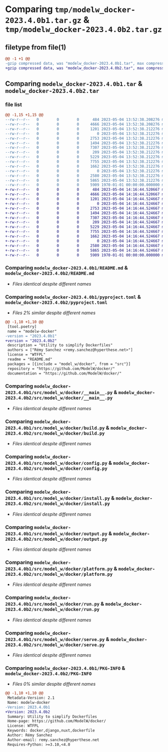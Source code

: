 # Comparing `tmp/modelw_docker-2023.4.0b1.tar.gz` & `tmp/modelw_docker-2023.4.0b2.tar.gz`

## filetype from file(1)

```diff
@@ -1 +1 @@
-gzip compressed data, was "modelw_docker-2023.4.0b1.tar", max compression
+gzip compressed data, was "modelw_docker-2023.4.0b2.tar", max compression
```

## Comparing `modelw_docker-2023.4.0b1.tar` & `modelw_docker-2023.4.0b2.tar`

### file list

```diff
@@ -1,15 +1,15 @@
--rw-r--r--   0        0        0      484 2023-05-04 13:52:38.208276 modelw_docker-2023.4.0b1/LICENSE
--rw-r--r--   0        0        0     4666 2023-05-04 13:52:38.208276 modelw_docker-2023.4.0b1/README.md
--rw-r--r--   0        0        0     1201 2023-05-04 13:52:38.212276 modelw_docker-2023.4.0b1/pyproject.toml
--rw-r--r--   0        0        0        0 2023-05-04 13:52:38.212276 modelw_docker-2023.4.0b1/src/model_w/docker/__init__.py
--rw-r--r--   0        0        0     2753 2023-05-04 13:52:38.212276 modelw_docker-2023.4.0b1/src/model_w/docker/__main__.py
--rw-r--r--   0        0        0     1494 2023-05-04 13:52:38.212276 modelw_docker-2023.4.0b1/src/model_w/docker/build.py
--rw-r--r--   0        0        0     7307 2023-05-04 13:52:38.212276 modelw_docker-2023.4.0b1/src/model_w/docker/config.py
--rw-r--r--   0        0        0      209 2023-05-04 13:52:38.212276 modelw_docker-2023.4.0b1/src/model_w/docker/exceptions.py
--rw-r--r--   0        0        0     5229 2023-05-04 13:52:38.212276 modelw_docker-2023.4.0b1/src/model_w/docker/install.py
--rw-r--r--   0        0        0     7755 2023-05-04 13:52:38.212276 modelw_docker-2023.4.0b1/src/model_w/docker/output.py
--rw-r--r--   0        0        0     1662 2023-05-04 13:52:38.212276 modelw_docker-2023.4.0b1/src/model_w/docker/platform.py
--rw-r--r--   0        0        0        0 2023-05-04 13:52:38.212276 modelw_docker-2023.4.0b1/src/model_w/docker/py.typed
--rw-r--r--   0        0        0     2580 2023-05-04 13:52:38.212276 modelw_docker-2023.4.0b1/src/model_w/docker/run.py
--rw-r--r--   0        0        0     5865 2023-05-04 13:52:38.212276 modelw_docker-2023.4.0b1/src/model_w/docker/serve.py
--rw-r--r--   0        0        0     5909 1970-01-01 00:00:00.000000 modelw_docker-2023.4.0b1/PKG-INFO
+-rw-r--r--   0        0        0      484 2023-05-04 14:16:44.520667 modelw_docker-2023.4.0b2/LICENSE
+-rw-r--r--   0        0        0     4666 2023-05-04 14:16:44.520667 modelw_docker-2023.4.0b2/README.md
+-rw-r--r--   0        0        0     1201 2023-05-04 14:16:44.524667 modelw_docker-2023.4.0b2/pyproject.toml
+-rw-r--r--   0        0        0        0 2023-05-04 14:16:44.524667 modelw_docker-2023.4.0b2/src/model_w/docker/__init__.py
+-rw-r--r--   0        0        0     2753 2023-05-04 14:16:44.524667 modelw_docker-2023.4.0b2/src/model_w/docker/__main__.py
+-rw-r--r--   0        0        0     1494 2023-05-04 14:16:44.524667 modelw_docker-2023.4.0b2/src/model_w/docker/build.py
+-rw-r--r--   0        0        0     7307 2023-05-04 14:16:44.524667 modelw_docker-2023.4.0b2/src/model_w/docker/config.py
+-rw-r--r--   0        0        0      209 2023-05-04 14:16:44.524667 modelw_docker-2023.4.0b2/src/model_w/docker/exceptions.py
+-rw-r--r--   0        0        0     5229 2023-05-04 14:16:44.524667 modelw_docker-2023.4.0b2/src/model_w/docker/install.py
+-rw-r--r--   0        0        0     7755 2023-05-04 14:16:44.524667 modelw_docker-2023.4.0b2/src/model_w/docker/output.py
+-rw-r--r--   0        0        0     1662 2023-05-04 14:16:44.524667 modelw_docker-2023.4.0b2/src/model_w/docker/platform.py
+-rw-r--r--   0        0        0        0 2023-05-04 14:16:44.524667 modelw_docker-2023.4.0b2/src/model_w/docker/py.typed
+-rw-r--r--   0        0        0     2580 2023-05-04 14:16:44.524667 modelw_docker-2023.4.0b2/src/model_w/docker/run.py
+-rw-r--r--   0        0        0     5865 2023-05-04 14:16:44.524667 modelw_docker-2023.4.0b2/src/model_w/docker/serve.py
+-rw-r--r--   0        0        0     5909 1970-01-01 00:00:00.000000 modelw_docker-2023.4.0b2/PKG-INFO
```

### Comparing `modelw_docker-2023.4.0b1/README.md` & `modelw_docker-2023.4.0b2/README.md`

 * *Files identical despite different names*

### Comparing `modelw_docker-2023.4.0b1/pyproject.toml` & `modelw_docker-2023.4.0b2/pyproject.toml`

 * *Files 2% similar despite different names*

```diff
@@ -1,10 +1,10 @@
 [tool.poetry]
 name = "modelw-docker"
-version = "2023.4.0b1"
+version = "2023.4.0b2"
 description = "Utility to simplify Dockerfiles"
 authors = ["Rémy Sanchez <remy.sanchez@hyperthese.net>"]
 license = "WTFPL"
 readme = "README.md"
 packages = [{include = "model_w/docker", from = "src"}]
 repository = "https://github.com/ModelW/docker/"
 documentation = "https://github.com/ModelW/docker/"
```

### Comparing `modelw_docker-2023.4.0b1/src/model_w/docker/__main__.py` & `modelw_docker-2023.4.0b2/src/model_w/docker/__main__.py`

 * *Files identical despite different names*

### Comparing `modelw_docker-2023.4.0b1/src/model_w/docker/build.py` & `modelw_docker-2023.4.0b2/src/model_w/docker/build.py`

 * *Files identical despite different names*

### Comparing `modelw_docker-2023.4.0b1/src/model_w/docker/config.py` & `modelw_docker-2023.4.0b2/src/model_w/docker/config.py`

 * *Files identical despite different names*

### Comparing `modelw_docker-2023.4.0b1/src/model_w/docker/install.py` & `modelw_docker-2023.4.0b2/src/model_w/docker/install.py`

 * *Files identical despite different names*

### Comparing `modelw_docker-2023.4.0b1/src/model_w/docker/output.py` & `modelw_docker-2023.4.0b2/src/model_w/docker/output.py`

 * *Files identical despite different names*

### Comparing `modelw_docker-2023.4.0b1/src/model_w/docker/platform.py` & `modelw_docker-2023.4.0b2/src/model_w/docker/platform.py`

 * *Files identical despite different names*

### Comparing `modelw_docker-2023.4.0b1/src/model_w/docker/run.py` & `modelw_docker-2023.4.0b2/src/model_w/docker/run.py`

 * *Files identical despite different names*

### Comparing `modelw_docker-2023.4.0b1/src/model_w/docker/serve.py` & `modelw_docker-2023.4.0b2/src/model_w/docker/serve.py`

 * *Files identical despite different names*

### Comparing `modelw_docker-2023.4.0b1/PKG-INFO` & `modelw_docker-2023.4.0b2/PKG-INFO`

 * *Files 0% similar despite different names*

```diff
@@ -1,10 +1,10 @@
 Metadata-Version: 2.1
 Name: modelw-docker
-Version: 2023.4.0b1
+Version: 2023.4.0b2
 Summary: Utility to simplify Dockerfiles
 Home-page: https://github.com/ModelW/docker/
 License: WTFPL
 Keywords: docker,django,nuxt,dockerfile
 Author: Rémy Sanchez
 Author-email: remy.sanchez@hyperthese.net
 Requires-Python: >=3.10,<4.0
```

